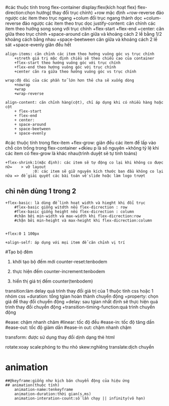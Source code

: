 #các thuộc tính trong flex-container
    display:flex(kích hoạt flex)
    flex-direction:chọn hướng( thay đổi trục chính)
        +row mặc định
        +row-reverse đảo ngược các item theo trục ngang
        +colum đổi trục ngang thành dọc
        +colum-reverse đảo ngược các item theo trục dọc
    justify-content: căn chỉnh các item theo hướng song song với trục chính
        +flex-start
        +flex-end
        +center: căn giữa theo trục chính
        +space-around căn giữa và khoảng cách 2 lề bằng 1/2  khoảng cách bằng nhau
        +space-beetween căn giữa và khoảng cách 2 lề sát
        +space-evenly giãn đều hết

    align-items: căn chỉnh các item theo hướng vuông góc vs trục chính
        +streth giá trị mặc định chiều sẽ theo chiều cao của container
        +flex-start theo hướng vuông góc với trục chính
        +flex-end theo hướng vuông góc với trục chính
        +center căn ra giữa theo hướng vuông góc vs trục chính

    wrap:độ dài của các phần tử lớn hơn thẻ cha sẽ xuống dòng
        +nowrap
        +wrap
        +wrap-reverse
    
    align-content: căn chỉnh hàng(cột), chỉ áp dụng khi có nhiều hàng hoặc cột
        + flex-start
        + flex-end
        + center:
        + space-around
        + space-beetween
        + space-evenly




#các thuộc tính trong flex-item
    +flex-grow: giãn đều các item để lấp vào chỗ còn trống trong flex-container
                +dkieu p là số nguyên
                +không tỷ lệ khi các item có flex-grow là khác nhau(trình duyệt sẽ tự tính toáns)

    +flex-shrink:1(mặc định): các item sẽ tự động co lại khi không co được nữ=    > vỡ layout
                :0: các item sẽ giữ nguyên kích thước ban đầu không co lại nữa => để giải quyết các bài toán về slide hoặc làm logo trượt

## chỉ nên dùng 1 trong 2
    +flex-basic: là dùng để linh hoạt width và hieght khi đổi trục
        #flex-basic giống witdth nếu flex-dicrection : row
        #flex-basic giống height nếu flex-dicrection : column
        #chặn bởi min-width và max-width khi flex-dicrection:row
        #chặn bởi min-height và max-height khi flex-dicrection:column

    
    +flex:0 1 100px

    +align-self: áp dụng với mọi item để căn chỉnh vị trí





#Tạo bộ đêm
1. khởi tạo bộ đếm mới
counter-reset:tenbodem

2. thực hiện đếm
counter-increment:tenbodem

3. hiển thị giá trị đếm
counter(tenbodem)








transition:làm delay quá trình thay đổi giá trị của 1 thuộc tính css hoặc 1 nhóm css
    +duration: tổng tgian hoàn thành chuyển động
    +property: chọn giá để thay đổi chuyển động
    +delay: sau tgian nhất định sẽ thực hiện quá trình thay đổi chuyển động
    +transition-timing-function:quá trình chuyển động


#ease: chậm nhanh châm
#linear: tốc độ đều
#ease-in: tốc độ tăng dần
#ease-out: tốc độ giảm dần
#ease-in out: chậm nhanh chậm


transform: được sử dụng thay đổi dịnh dạng thẻ html



rotate:xoay
scale:phóng to thu nhỏ
skew:nghiêng
translate:dịch chuyển





# animation

    ##@keyframe:giống như kịch bán chuyển động của hiệu ứng
    ## animation(thuộc tính)
        animation-name:tenkeyframe
        animation-duration:thời gian(s,ms)
        animation-interation-count:số lần chạy || infinity(vô hạn)